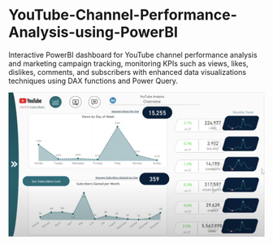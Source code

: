 # YouTube-Channel-Performance-Analysis-using-PowerBI
 Interactive PowerBI dashboard for YouTube channel performance analysis and marketing campaign tracking, monitoring KPIs such as views, likes, dislikes, comments, and subscribers with enhanced data visualizations techniques using DAX functions and Power Query. 

 ![ALT text](https://github.com/Pralhad789/YouTube-Channel-Performance-Analysis-using-PowerBI/blob/main/Channel_Dashboard.png)
